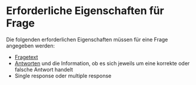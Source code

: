 # Erforderliche Eigenschaften für Frage

Die folgenden erforderlichen Eigenschaften müssen für eine Frage angegeben werden:

- [Fragetext](AWA9004.md)
- [Antworten](AWA9002.md) und die Information, ob es sich jeweils um eine korrekte oder falsche Antwort handelt
- Single response oder multiple response